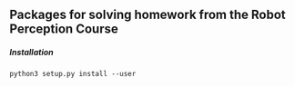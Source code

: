 ## Packages for solving homework from the Robot Perception Course

##### Installation
```
python3 setup.py install --user
```
